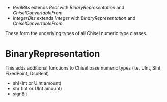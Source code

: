 * *RealBits* extends *Real* with *BinaryRepresentation* and *ChiselConvertableFrom*
* *IntegerBits* extends *Integer* with *BinaryRepresentation* and *ChiselConvertableFrom*

These form the underlying types of all Chisel numeric type classes. 

# BinaryRepresentation

This adds additional functions to Chisel base numeric types (i.e. UInt, SInt, FixedPoint, DspReal)

* shl (Int or UInt amount)
* shr (Int or UInt amount)
* signBit

